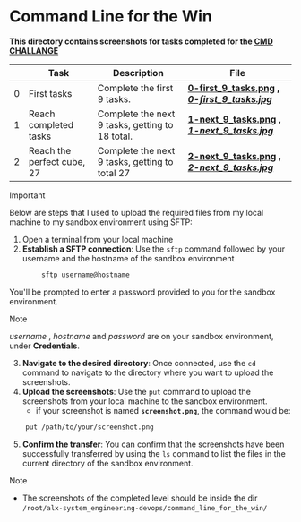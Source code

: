 # Command Line for the Win

**This directory contains screenshots for tasks completed for the [CMD CHALLANGE](https://cmdchallenge.com)**

|   | **Task** | **Description** | **File** |
| --- | --- | --- | --- |
| 0 | First tasks | Complete the first 9 tasks. | **[0-first_9_tasks.png](0-first_9_tasks.png) , _[0-first_9_tasks.jpg](0-first_9_tasks.jpg)_** |
| 1 | Reach completed tasks | Complete the next 9 tasks, getting to 18 total. | **[1-next_9_tasks.png](1-next_9_tasks.png) , _[1-next_9_tasks.jpg](1-next_9_tasks.jpg)_** |
| 2 | Reach the perfect cube, 27 | Complete the next 9 tasks, getting to total 27 | **[2-next_9_tasks.png](2-next_9_tasks.png) ,  _[2-next_9_tasks.jpg](2-next_9_tasks.jpg)_** |

> [!IMPORTANT]
> Below are steps that I used to upload the required files from my local machine to my sandbox environment using SFTP:

1. Open a terminal from your local machine
2. **Establish a SFTP connection**: Use the `sftp` command followed by your username and the hostname of the sandbox environment

```bash
        sftp username@hostname
```

You'll be prompted to enter a password provided to you for the sandbox environment.

> [!NOTE]
> _username_ , _hostname_ and _password_ are on your sandbox environment, under **Credentials**.

3. **Navigate to the desired directory**: Once connected, use the `cd` command to navigate to the directory where you want to upload the screenshots.
4. **Upload the screenshots**: Use the `put` command to upload the screenshots from your local machine to the sandbox environment.
   - if your screenshot is named **`screenshot.png`**, the command would be:

```bash
    put /path/to/your/screenshot.png
```

5. **Confirm the transfer**: You can confirm that the screenshots have been successfully transferred by using the `ls` command to list the files in the current directory of the sandbox environment.

> [!NOTE]
>
> - The screenshots of the completed level should be inside the dir `/root/alx-system_engineering-devops/command_line_for_the_win/`
